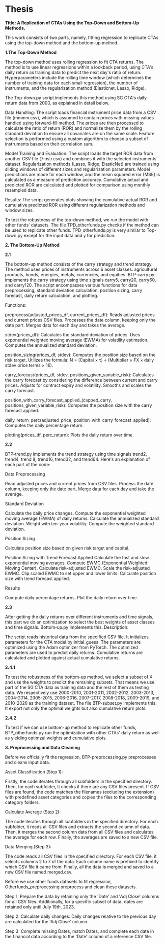 # Thesis
**Title: A Replication of CTAs Using the Top-Down and Bottom-Up Methods.**

This work consists of two parts, namely, fitting regression to replicate CTAs using the top-down method and the bottom-up method.

**1.The Top-Down Method**

The top-down method uses rolling regression to fit CTA returns. The method is to use linear regressions within a lookback period, using CTA's daily return as training data to predict the next day's ratio of return. Hyperparameters include the rolling time window (which determines the number of training data for each small regression), the number of instruments, and the regularization method (Elasticnet, Lasso, Ridge).

The Top-down.py script implements this method using SG CTA's daily return data from 2000, as explained in detail below.

Data Handling:
The script loads financial instrument price data from a CSV file (mmmm.csv), which is assumed to contain prices with missing values handled using forward-fill method.
The prices are then processed to calculate the ratio of return (ROR) and normalize them by the rolling standard deviation to ensure all covariates are on the same scale.
Feature selection is performed using a custom algorithm to choose a subset of instruments based on their correlation sum.

Model Training and Evaluation:
The script loads the target ROR data from another CSV file (7instr.csv) and combines it with the selected instruments' dataset.
Regularization methods (Lasso, Ridge, ElasticNet) are trained using sliding windows of different sizes and regularization parameters.
Model predictions are made for each window, and the mean squared error (MSE) is calculated as a measure of prediction accuracy.
Cumulative actual and predicted ROR are calculated and plotted for comparison using monthly resampled data.

Results:
The script generates plots showing the cumulative actual ROR and cumulative predicted ROR using different regularization methods and window sizes.

To test the robustness of the top-down method, we run the model with other funds' datasets. The file TPD_otherfunds.py checks if the method can be used to replicate other funds. TPD_otherfunds.py is very similar to Top-down.py except for the input data and y for prediction.


**2. The Bottom-Up Method**

**2.1** 

The bottom-up method consists of the carry strategy and trend strategy. The method uses prices of instruments across 6 asset classes: agricultural products, bonds, energies, metals, currencies, and equities. BTP-carry.py implements the carry strategy using time signals carry5, carry20, carry60, and carry120. The script encompasses various functions for data preprocessing, standard deviation calculation, position sizing, carry forecast, daily return calculation, and plotting.

Functions:

preprocess(adjusted_prices_df, current_prices_df):
Reads adjusted prices and current prices CSV files.
Processes the date column, keeping only the date part.
Merges data for each day and takes the average.

stdev(prices_df):
Calculates the standard deviation of prices.
Uses exponential weighted moving average (EWMA) for volatility estimation.
Computes the annualized standard deviation.

position_sizing(prices_df, stdev):
Computes the position size based on the risk target.
Utilizes the formula: N = (Capital × τ) ÷ (Multiplier × FX × daily stdev price terms × 16).

carry_forecast(prices_df, stdev, positions_given_variable_risk):
Calculates the carry forecast by considering the difference between current and carry prices.
Adjusts for contract expiry and volatility.
Smooths and scales the carry forecast.

position_with_carry_forecast_applied_(capped_carry, positions_given_variable_risk):
Computes the position size with the carry forecast applied.

daily_return_perc(adjusted_price, position_with_carry_forecast_applied):
Computes the daily percentage return.

plotting(prices_df, perc_return):
Plots the daily return over time.

**2.2** 

BTP-trend.py implements the trend strategy using time signals trend2, trend4, trend 8, trend16, trend32, and trend64. Here's an explanation of each part of the code:

Data Preprocessing

Read adjusted prices and current prices from CSV files.
Process the date column, keeping only the date part.
Merge data for each day and take the average.

Standard Deviation

Calculate the daily price changes.
Compute the exponential weighted moving average (EWMA) of daily returns.
Calculate the annualized standard deviation.
Weight with ten-year volatility.
Compute the weighted standard deviation.

Position Sizing

Calculate position size based on given risk target and capital.

Position Sizing with Trend Forecast Applied
Calculate the fast and slow exponential moving averages.
Compute EWMC (Exponential Weighted Moving Center).
Calculate risk-adjusted EWMC.
Scale the risk-adjusted EWMC.
Clip scaled EWMC to set upper and lower limits.
Calculate position size with trend forecast applied.

Results

Compute daily percentage returns.
Plot the daily return over time.

**2.3** 

After getting the daily returns over different instruments and time signals, this part we do an optimization to select the best weights of asset classes and time signals. Bottom-up.py implements this. Description:

The script reads historical data from the specified CSV file.
It initializes parameters for the CTA model by initial_guess.
The parameters are optimized using the Adam optimizer from PyTorch.
The optimized parameters are used to predict daily returns.
Cumulative returns are calculated and plotted against actual cumulative returns.


**2.4.1** 

To test the robustness of the bottom-up method, we select a subset of X and use the weights to predict the remaining subsets. That means we use part of the SG CTA data as training data and the rest of them as testing data. We respectively use 2000-2010, 2001-2011, 2002-2012, 2003-2013, 2004-2014, 2005-2015, 2006-2016, 2007-2017, 2008-2018, 2009-2019, and 2010-2020 as the training dataset. The file BTP-subset.py implements this. It export not only the optimal weights but also cumulative return plots.

**2.4.2** 

To test if we can use bottom-up method to replicate other funds, BTP_otherfunds.py run the optimization with other CTAs' daily return as well as yielding optimzal weights and cumulative plots.

**3. Preprocessing and Data Cleaning**

Before we officially fit the regression, BTP-preprocessing.py preprocesses and cleans input data.

Asset Classification (Step 1):

Firstly, the code iterates through all subfolders in the specified directory.
Then, for each subfolder, it checks if there are any CSV files present.
If CSV files are found, the code matches the filenames (excluding the extension) with predefined asset categories and copies the files to the corresponding category folders.

Calculate Average (Step 2):

The code iterates through all subfolders in the specified directory.
For each subfolder, it reads all CSV files and extracts the second column of data.
Then, it merges the second column data from all CSV files and calculates the average for each row.
Finally, the averages are saved to a new CSV file.

Data Merging (Step 3):

The code reads all CSV files in the specified directory.
For each CSV file, it selects columns 2 to 7 of the data.
Each column name is prefixed to identify which CSV file it came from.
Finally, all the data is merged and saved to a new CSV file named merged.csv.

Before we use other funds datasets to fit regression, Otherfunds_preprocessing preprocess and clean these datasets.

Step 1: Prepare the data by retaining only the 'Date' and 'Adj Close' columns for all CSV files. Additionally, for a specific subset of data, dates are retained only until July 19th, 2023.

Step 2: Calculate daily changes. Daily changes relative to the previous day are calculated for the 'Adj Close' column.

Step 3: Complete missing Dates, match Dates, and complete each date in the financial data according to the 'Date' column of a reference CSV file. 

